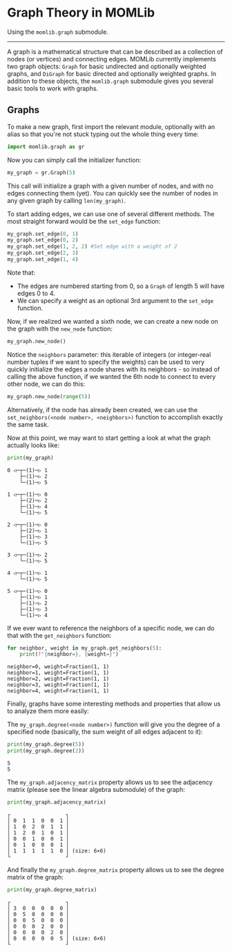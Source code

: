 # Graph Theory in MOMLib

Using the `momlib.graph` submodule.

---

A graph is a mathematical structure that can be described as a collection of nodes (or vertices) and connecting edges. MOMLib currently implements two graph objects: `Graph` for basic undirected and optionally weighted graphs, and `DiGraph` for basic directed and optionally weighted graphs. In addition to these objects, the `momlib.graph` submodule gives you several basic tools to work with graphs.

## Graphs

To make a new graph, first import the relevant module, optionally with an alias so that you're not stuck typing out the whole thing every time:

```python
import momlib.graph as gr
```

Now you can simply call the initializer function:

```python
my_graph = gr.Graph(5)
```

This call will initialize a graph with a given number of nodes, and with no edges connecting them (yet). You can quickly see the number of nodes in any given graph by calling `len(my_graph)`.

To start adding edges, we can use one of several different methods. The most straight forward would be the `set_edge` function:

```python
my_graph.set_edge(0, 1)
my_graph.set_edge(0, 2)
my_graph.set_edge(1, 2, 2) #Set edge with a weight of 2
my_graph.set_edge(2, 3)
my_graph.set_edge(1, 4)
```

Note that:

- The edges are numbered starting from 0, so a `Graph` of length 5 will have edges 0 to 4.
- We can specify a weight as an optional 3rd argument to the `set_edge` function.

Now, if we realized we wanted a sixth node, we can create a new node on the graph with the `new_node` function:

```python
my_graph.new_node()
```

Notice the `neighbors` parameter: this iterable of integers (or integer-real number tuples if we want to specify the weights) can be used to very quickly initialize the edges a node shares with its neighbors - so instead of calling the above function, if we wanted the 6th node to connect to every other node, we can do this:

```python
my_graph.new_node(range(5))
```

Alternatively, if the node has already been created, we can use the `set_neighbors(<node number>, <neighbors>)` function to accomplish exactly the same task.

Now at this point, we may want to start getting a look at what the graph actually looks like:

```python
print(my_graph)
```
```
0 ◁─┬─(1)─▷ 1
    ├─(1)─▷ 2
    └─(1)─▷ 5

1 ◁─┬─(1)─▷ 0
    ├─(2)─▷ 2
    ├─(1)─▷ 4
    └─(1)─▷ 5

2 ◁─┬─(1)─▷ 0
    ├─(2)─▷ 1
    ├─(1)─▷ 3
    └─(1)─▷ 5

3 ◁─┬─(1)─▷ 2
    └─(1)─▷ 5

4 ◁─┬─(1)─▷ 1
    └─(1)─▷ 5

5 ◁─┬─(1)─▷ 0
    ├─(1)─▷ 1
    ├─(1)─▷ 2
    ├─(1)─▷ 3
    └─(1)─▷ 4
```

If we ever want to reference the neighbors of a specific node, we can do that with the `get_neighbors` function:

```python
for neighbor, weight in my_graph.get_neighbors(5):
    print(f"{neighbor=}, {weight=}")
```
```
neighbor=0, weight=Fraction(1, 1)
neighbor=1, weight=Fraction(1, 1)
neighbor=2, weight=Fraction(1, 1)
neighbor=3, weight=Fraction(1, 1)
neighbor=4, weight=Fraction(1, 1)
```

Finally, graphs have some interesting methods and properties that allow us to analyze them more easily:

The `my_graph.degree(<node number>)` function will give you the degree of a specified node (basically, the sum weight of all edges adjacent to it):

```python
print(my_graph.degree(5))
print(my_graph.degree(2))
```
```
5
5
```

The `my_graph.adjacency_matrix` property allows us to see the adjacency matrix (please see the linear algebra submodule) of the graph:

```python
print(my_graph.adjacency_matrix)
```
```
┌                  ┐
│ 0  1  1  0  0  1 │
│ 1  0  2  0  1  1 │
│ 1  2  0  1  0  1 │
│ 0  0  1  0  0  1 │
│ 0  1  0  0  0  1 │
│ 1  1  1  1  1  0 │ (size: 6×6)
└                  ┘
```

And finally the `my_graph.degree_matrix` property allows us to see the degree matrix of the graph:

```python
print(my_graph.degree_matrix)
```
```
┌                  ┐
│ 3  0  0  0  0  0 │
│ 0  5  0  0  0  0 │
│ 0  0  5  0  0  0 │
│ 0  0  0  2  0  0 │
│ 0  0  0  0  2  0 │
│ 0  0  0  0  0  5 │ (size: 6×6)
└                  ┘
```
